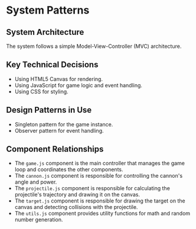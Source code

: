 # System Patterns

## System Architecture
The system follows a simple Model-View-Controller (MVC) architecture.

## Key Technical Decisions
- Using HTML5 Canvas for rendering.
- Using JavaScript for game logic and event handling.
- Using CSS for styling.

## Design Patterns in Use
- Singleton pattern for the game instance.
- Observer pattern for event handling.

## Component Relationships
- The `game.js` component is the main controller that manages the game loop and coordinates the other components.
- The `cannon.js` component is responsible for controlling the cannon's angle and power.
- The `projectile.js` component is responsible for calculating the projectile's trajectory and drawing it on the canvas.
- The `target.js` component is responsible for drawing the target on the canvas and detecting collisions with the projectile.
- The `utils.js` component provides utility functions for math and random number generation.
